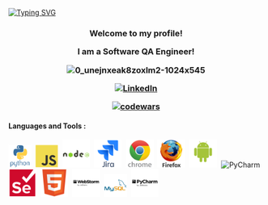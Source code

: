 [![Typing SVG](https://readme-typing-svg.herokuapp.com?color=%2336BCF7&lines=QA+Enginner+Oksana+Pleskun)](https://git.io/typing-svg)
 
 
 <h3 align="center">
Welcome to my profile!

I am a Software QA Engineer!

![0_unejnxeak8zoxlm2-1024x545](https://user-images.githubusercontent.com/125695479/220458875-4be88bc2-4873-4434-9955-5f2beffb947c.jpeg)


[![LinkedIn](https://img.shields.io/badge/-LinkedIn-090909?style=for-the-badge&logo=linkedin&logoColor=007BB6)](https://www.linkedin.com/in/oksana-pleskun)

[![codewars](https://www.codewars.com/users/Oksana%20Pleskun/badges/micro)](https://www.codewars.com/users/Oksana%20Pleskun)
 #### Languages and Tools :
  <img src=https://github.com/devicons/devicon/blob/master/icons/python/python-original-wordmark.svg title="Python" alt="Python" width="45" height="45"/>&nbsp;
    <img src="https://github.com/devicons/devicon/blob/master/icons/javascript/javascript-original.svg" title="JavaScript" alt="JavaScript" width="45"       height="45"/>&nbsp;
    <img src="https://github.com/devicons/devicon/blob/master/icons/nodejs/nodejs-original-wordmark.svg" title="NodeJS" alt="NodeJS" width="55" height="55"/>&nbsp;
     <img src="https://github.com/devicons/devicon/blob/master/icons/jira/jira-original-wordmark.svg" title="Jira" alt="Jira" width="55"/>&nbsp;
     <img src="https://github.com/devicons/devicon/blob/master/icons/chrome/chrome-original-wordmark.svg" title="Chrome" alt="Chrome" width="55" height="55"/>&nbsp;
      <img src="https://github.com/devicons/devicon/blob/master/icons/firefox/firefox-original-wordmark.svg" title="Firefox" alt="Firefox" width="55"/>&nbsp; 
       <img src="https://github.com/devicons/devicon/blob/master/icons/android/android-original-wordmark.svg" title="Android" alt="Android" width="55"/>&nbsp; 
        <img src="https://blog.jetbrains.com/wp-content/uploads/2019/01/pycharm_icon.svg" width="40" height="40"  alt="PyCharm"/>
        <img src="https://github.com/devicons/devicon/blob/master/icons/selenium/selenium-original.svg" title="Selenium" alt="Selenium" width="55"/>&nbsp; 
           <img src="https://github.com/devicons/devicon/blob/master/icons/html5/html5-original.svg" title="HTML5" alt="HTML" width="55" height="55"/>&nbsp;
       <img src="https://github.com/devicons/devicon/blob/master/icons/webstorm/webstorm-original-wordmark.svg" title="Webstorm" alt="Webstorm" width="55"/>&nbsp; 
         <img src="https://github.com/devicons/devicon/blob/master/icons/mysql/mysql-original-wordmark.svg" title="MySQL"  alt="MySQL" width="45" height="45"/>&nbsp; 
           <img src="https://github.com/devicons/devicon/blob/master/icons/pycharm/pycharm-original-wordmark.svg" title="PyCharm" alt="PyCharm" width="55"/>&nbsp;
